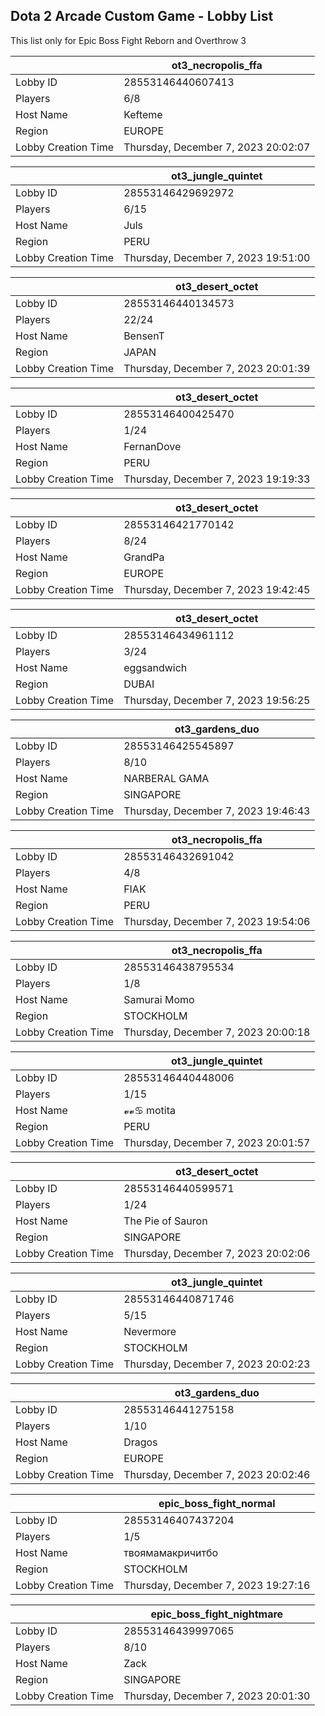 ## Dota 2 Arcade Custom Game - Lobby List

This list only for Epic Boss Fight Reborn and Overthrow 3

|  | ot3_necropolis_ffa |
| ------ | ------ |
| Lobby ID | 28553146440607413 |
| Players | 6/8 |
| Host Name | Kefteme |
| Region | EUROPE |
| Lobby Creation Time | Thursday, December 7, 2023 20:02:07 |


|  | ot3_jungle_quintet |
| ------ | ------ |
| Lobby ID | 28553146429692972 |
| Players | 6/15 |
| Host Name | Juls |
| Region | PERU |
| Lobby Creation Time | Thursday, December 7, 2023 19:51:00 |


|  | ot3_desert_octet |
| ------ | ------ |
| Lobby ID | 28553146440134573 |
| Players | 22/24 |
| Host Name | BensenT |
| Region | JAPAN |
| Lobby Creation Time | Thursday, December 7, 2023 20:01:39 |


|  | ot3_desert_octet |
| ------ | ------ |
| Lobby ID | 28553146400425470 |
| Players | 1/24 |
| Host Name | FernanDove |
| Region | PERU |
| Lobby Creation Time | Thursday, December 7, 2023 19:19:33 |


|  | ot3_desert_octet |
| ------ | ------ |
| Lobby ID | 28553146421770142 |
| Players | 8/24 |
| Host Name | GrandPa |
| Region | EUROPE |
| Lobby Creation Time | Thursday, December 7, 2023 19:42:45 |


|  | ot3_desert_octet |
| ------ | ------ |
| Lobby ID | 28553146434961112 |
| Players | 3/24 |
| Host Name | eggsandwich |
| Region | DUBAI |
| Lobby Creation Time | Thursday, December 7, 2023 19:56:25 |


|  | ot3_gardens_duo |
| ------ | ------ |
| Lobby ID | 28553146425545897 |
| Players | 8/10 |
| Host Name | NARBERAL GAMA |
| Region | SINGAPORE |
| Lobby Creation Time | Thursday, December 7, 2023 19:46:43 |


|  | ot3_necropolis_ffa |
| ------ | ------ |
| Lobby ID | 28553146432691042 |
| Players | 4/8 |
| Host Name | FIAK |
| Region | PERU |
| Lobby Creation Time | Thursday, December 7, 2023 19:54:06 |


|  | ot3_necropolis_ffa |
| ------ | ------ |
| Lobby ID | 28553146438795534 |
| Players | 1/8 |
| Host Name | Samurai Momo |
| Region | STOCKHOLM |
| Lobby Creation Time | Thursday, December 7, 2023 20:00:18 |


|  | ot3_jungle_quintet |
| ------ | ------ |
| Lobby ID | 28553146440448006 |
| Players | 1/15 |
| Host Name | 𝓿𝓿♋ motita |
| Region | PERU |
| Lobby Creation Time | Thursday, December 7, 2023 20:01:57 |


|  | ot3_desert_octet |
| ------ | ------ |
| Lobby ID | 28553146440599571 |
| Players | 1/24 |
| Host Name | The Pie of Sauron |
| Region | SINGAPORE |
| Lobby Creation Time | Thursday, December 7, 2023 20:02:06 |


|  | ot3_jungle_quintet |
| ------ | ------ |
| Lobby ID | 28553146440871746 |
| Players | 5/15 |
| Host Name | Nevermore |
| Region | STOCKHOLM |
| Lobby Creation Time | Thursday, December 7, 2023 20:02:23 |


|  | ot3_gardens_duo |
| ------ | ------ |
| Lobby ID | 28553146441275158 |
| Players | 1/10 |
| Host Name | Dragos |
| Region | EUROPE |
| Lobby Creation Time | Thursday, December 7, 2023 20:02:46 |


|  | epic_boss_fight_normal |
| ------ | ------ |
| Lobby ID | 28553146407437204 |
| Players | 1/5 |
| Host Name | твоямамакричитбо |
| Region | STOCKHOLM |
| Lobby Creation Time | Thursday, December 7, 2023 19:27:16 |


|  | epic_boss_fight_nightmare |
| ------ | ------ |
| Lobby ID | 28553146439997065 |
| Players | 8/10 |
| Host Name | Zack |
| Region | SINGAPORE |
| Lobby Creation Time | Thursday, December 7, 2023 20:01:30 |


